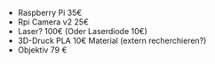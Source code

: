 * Raspberry Pi 35€
* Rpi Camera v2 25€
* Laser? 100€ (Oder Laserdiode 10€)
* 3D-Druck PLA 10€ Material (extern recherchieren?)
* Objektiv 79 €
